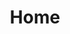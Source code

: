 ---
title: Home
content_blocks:
    - _bookshop_name: sections/hero-banner
      title: "forest positive printing"
      heading: "Reduce waste + Plant more = <strong>Forest Positive</strong>"
      paragraph: "Transform your printing from an environmental impact to a positive force for ecological renewal."
      image:
          path: images/forest--bike.svg
          alt: "Forest Positive Printing"
      image_alignment: "right"  
    - _bookshop_name: sections/centered-block
      heading: "What is Forest Positive"
      description: "What is Forest Positive printing? An evolution of the print space, putting but back more trees than get pulped into printer paper. Doing what’s right for the environment."
      background_color: "#F1F3F5"
      image:
        path: images/forest-lower.svg
        alt: "Forest Positive"
    - _bookshop_name: sections/left-right-block
      heading: 
        _bookshop_name: generic/heading
        heading_text: "Why Forest Positive matters"
        heading_hierarchy: "h3"
        heading_style: "h3"
      description: >-
        20% of current greenhouse gases are due to tropical forest destruction. The soldiers on the frontlines of the climate change war are the world’s trees. One mature tree absorbs more than 48 pounds of carbon dioxide each year. This creates enough oxygen for a human to breath for 2 years.


        Unfortunately, due to climate change and deforestation, the amount of trees on the planet is shrinking  every day. 


        With 30% trees cut down being used for paper processing, essential business printing needs to do more   than minimize paper waste. We need to maximize positive environmental investment.
      image: 
        path: images/watering-ground.png
        alt: "Forest Positive"
      image_alignment: "left"
      background_color: "#FFFFFF"
    - _bookshop_name: sections/left-right-quote-block
      quote: "“What we are doing to the forests of the world is but a mirror reflection of what we are doing to ourselves and to one another.” "
      author: "Chris Maser"
      title: "what is forest positive printing"
      heading: 
        _bookshop_name: generic/heading
        heading_text: "We plant trees to counteract your printing's impact"
        heading_hierarchy: "h4"
        heading_style: "h4"
      body_text: >-
          **Forest Positive printing** is extending the Forest Positive evolution into the print space. It allows organisations to actively contribute to more trees being planted than those pulped into printing paper. Forest Positive printing moves beyond reducing waste and transforms essential business printing from a negative environmental footprint to a positive force for reforestation and ecological renewal.
      background_color: "#F1F3F5"
      quote_alignment: "right"
    - _bookshop_name: sections/left-right-block
      title: "our story"
      heading: 
        _bookshop_name: generic/heading
        heading_text: "History of sustainability at PaperCut"
        heading_hierarchy: "h4"
        heading_style: "h4"
      description: >-
        Caring about the environment isn’t new at PaperCut, it’s embedded in our DNA. This company all started with an overflowing recycling bin at a school library printer. It was the motivation to write a bit of code to reduce waste for one school, and it quickly became a globally used software.
        
        
        For over 20 years PaperCut has created industry-leading print management software that reduces paper waste and saves trees for 115 million users in over 195 countries. To date, our solutions have saved 2.3B pages and 280,451 trees, and counting. 
        
        
        But minimizing waste is no longer enough, we want to do more. We’re now solving the second half of the print equation. Forest Positive printing means we offer waste reduction and direct ecological action by offering customers a way to plant more trees than used by printing.
      image:
         path: images/papercutter-body-chris-dance-fa01-1.svg
         alt: "Forest Positive"
      image_alignment: "left"
      background_color: "#FFFFFF"
    - _bookshop_name: sections/left-right-featured-cta
      heading: "PaperCut Grows"
      call_to_action:
          heading: "PaperCut Grows - our program for Forest Positive printing"
          body_text: >-
             PaperCut Grows is our in-product tool to deliver Forest Positive printing, available as an affordable and easy add-on with our flagship solutions PaperCut MF and PaperCut Hive. In partnership with certified non-profit reforestation projects, this sustainability program converts your documents printed into trees planted. 
             
             
             You hand-pick which global reforestation project plants your trees, then monitor and display your printing and tree planting volumes via a live dashboard. You’ll also be equipped with an in-product Marketing Toolkit of website components, and social media and copy templates to help tell your business’s sustainability story.
          link:
            _bookshop_name: generic/link
            content: "Learn more about papercut grows"
            url: "#"
      link:
          content: "Learn more about papercut grows"
          url: "#"
      logo_image_path: images/PaperCut-Grows-Logo.svg
      logo_image_alt_tag: "PaperCut Grows Logo"
      cta_alignment: "right"
      background_video: 
        _bookshop_name: simple/background-video
        video_id: 
        fall_back_image: images/fall-back-image.png
      background_color: "#ffffff"
    - _bookshop_name: sections/carousel
      heading: "Sustainability in the print industry is bigger than us"
      text_content: "We highly recommend you familiarize yourself with the following incredible organizations ensuring a better tomorrow for our planet:"
      slides:
        - _bookshop_name: simple/slide-card
          primary_image: images/hp-main.png
          title: "HP"
          body_text: "announced targets for reducing carbon emissions and climate partnerships to work on ocean conservation and forest restoration"
          url: https://press.hp.com/us/en/press-releases/2021/hp-inc-announces-ambitious-climate-action-goals.html
          logo: images/hp-icon.svg
        - _bookshop_name: simple/slide-card
          title: "Konica Minolta"
          primary_image: images/konica.png
          logo: images/konica-icon.svg
          body_text: "Enabling carbon neutrality programn"
          url: "https://www.konicaminolta.eu/eu-en/services/get-to-know-your-device/enabling-carbon-neutrality"
        - _bookshop_name: simple/slide-card
          title: "Ricoh"
          primary_image: images/ricoh.png
          logo: images/ricoh-icon.png
          body_text: "A non-profit organization that works to conserve biodiversity and ensure sustainable livelihoods by transforming land-use practices, business practices and consumer behavior"
          url: "https://www.rainforest-alliance.org/"
        - _bookshop_name: simple/slide-card
          title: "Forest Stewardship Council (FSC)"
          primary_image: images/fsc.png
          logo: 
          body_text: "Promoting environmentally appropriate, socially beneficial and economically viable forest management"
          url: "https://anz.fsc.org/"
        - _bookshop_name: simple/slide-card
          title: "Environmental Paper Network"
          primary_image: images/evp.png
          logo: 
          body_text: "A worldwide network of over 150 organizations commited to pulp and paper industry sustainability"
          url: "https://environmentalpaper.org/"
        - _bookshop_name: simple/slide-card
          title: "PrintReleaf"
          primary_image: images/print-releaf.png
          logo: 
          body_text: "A certification system and software platform for automated global reforestation"
          url: "https://printreleaf.com/"
    - _bookshop_name: sections/left-right-with-list
      image_path: images/papercutter-body-chris-goult-fa01-1-1.svg
      heading: 
        _bookshop_name: generic/heading
        heading_text: "Find out more about what's driving the Forest Positive movement"
        heading_hierarchy: "h4"
        heading_style: "h4"
      body_text: >-
          Forest Positive is a global movement, and a targeted extension of sustainability. We’re just doing our bit to bring it to printing. 


          The Forest Positive movement is bigger than us. Want to learn more about it? Look at these other initiatives in the space:
      links:
          - content_html: >-
              <a href="https://www.worldwildlife.org/">WWF</a> - Responsible pulp and paper policies and targets with paper manufacturers - also check out their post on <a href="https://www.worldwildlife.org/blogs/sustainability-works/posts/creating-a-forest-positive-future">Creating a Forest Positive Future</a>
          - content_html: >-
              <a href="https://www.ikea.com/">IKEA</a> - Forest Positive wood sourcing for the furniture industry
          - content_html: >-
              <a href="https://www.un.org/en/">United Nations</a> - The Global Forest Goals Report 2021 outlines the importance of the worlds forests in achieving a sustainable tomorrow
      background_color: "#F1F3F5"
      list_alignment: "right"
    - _bookshop_name: sections/footer-cta
      heading: "Ready to get started?"
      description: "Compare our products or dive a little deeper into product solutions."
      links:
      - content: compare our products
        url: /
        color: white
      - content: try for free
        url: /
        color: green
    - _bookshop_name: structures/footer
      text: "helo"
      form: 
        _bookshop_name: simple/navigation-form
        email_input:
            type: email
            placeholder: "Email*"
            required: true
        checkbox_input:
            type: checkbox
            label: "Yes, subscribe me to PaperCut news, offers, product updates, newsletters and events. *"
        privacy_policy: "By filling out and submitting this form, you agree that you have read our <a href='/privacy-policy'>Privacy Policy</a> and agree to PaperCut handling your data in accordance with its terms."
        button:
            _bookshop_name: generic/link
            content: "Submit"
            url: "#"
            open_in_new_tab: false
            style: primary
      information:
        _bookshop_name: structures/footer/further-information 
      navigation:
        _bookshop_name: structures/footer/footer-navigation
        sections:
        - heading: About
          links:
            - name: About us
              url: /about/
              open_in_new_tab: false
            - name: Careers
              url: /about/life-at-papercut
              open_in_new_tab: false
            - name: Meet the team
              url: /about/team
              open_in_new_tab: false
            - name: Testimonials
              url: /testimonials/
              open_in_new_tab: false
            - name: Customer stories
              url: /customer-stories/
              open_in_new_tab: false
            - name: Blog
              url: /blog/
              open_in_new_tab: false
        - heading: Products
          links:
            - name: Product overview
              url: /products/
              open_in_new_tab: false
            - name: PaperCut NG
              url: /products/ng/
              open_in_new_tab: false
            - name: PaperCut MF
              url: /products/mf/
              open_in_new_tab: false
            - name: PaperCut Pocket
              url: /products/papercut-pocket/
              open_in_new_tab: false
            - name: PaperCut Hive
              url: /products/papercut-hive/
              open_in_new_tab: false
            - name: Free Tools
              url: /products/free-software
              open_in_new_tab: false
            - name: In the Percolator
              url: /products/percolator
              open_in_new_tab: false
        - heading: Industry
          links:
            - name: Education overview
              url: /industry/education/
              open_in_new_tab: false
            - name: High school/K-12
              url: /industry/education/k-12/
              open_in_new_tab: false
            - name: Higher education
              url: /industry/education/higher-education/
              open_in_new_tab: false
            - name: Legal
              url: /industry/legal/
              open_in_new_tab: false
            - name: Large enterprise
              url: /industry/large-enterprise/
              open_in_new_tab: false
            - name: Healthcare
              url: /industry/healthcare/
              open_in_new_tab: false
            - name: Local government
              url: /industry/local-government/
              open_in_new_tab: false
            - name: SMB
              url: /industry/smb/
              open_in_new_tab: false
        - heading: Discover
          links:
            - name: Discover overview
              url: /discover/
              open_in_new_tab: false
            - name: Easy printing
              url: /discover/easy-printing/
              open_in_new_tab: false
            - name: Print security
              url: /discover/print-security/
              open_in_new_tab: false
            - name: Waste control
              url: /discover/waste-control/
              open_in_new_tab: false
            - name: Scan
              url: /discover/easy-scanning-and-capture/
              open_in_new_tab: false
            - name: 3D printing
              url: /discover/guided-3d-printing/
              open_in_new_tab: false
            - name: Print rooms
              url: /discover/print-room-workflows/
              open_in_new_tab: false
            - name: Integrations
              url: /discover/integrations-and-customizations/
              open_in_new_tab: false
            - name: Best practices
              url: /discover/best-practices/
              open_in_new_tab: false
            - name: Tour
              url: /discover/tour/
              open_in_new_tab: false
        - heading: Support
          links:
            - name: Contact us
              url: /contact/
              open_in_new_tab: false
            - name: Knowledge Base
              url: /kb/
              open_in_new_tab: false
            - name: User Manual
              url: /support/resources/manuals/ng-mf/
              open_in_new_tab: false
        - heading: Partners
          links:
            - name: Become a Reseller
              url: /resellers/
              open_in_new_tab: false
            - name: Reseller Login
              url: /login/
              open_in_new_tab: false
            
        
     
         

---